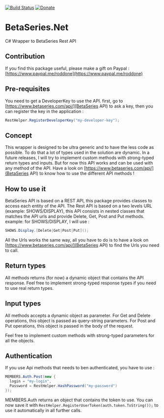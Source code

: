 [![Build Status](https://travis-ci.org/roddone/BetaSeries.Net.svg?branch=master)](https://travis-ci.org/roddone/BetaSeries.Net)
[![Donate](https://img.shields.io/badge/%24-donate-ff00ff.svg)](https://www.paypal.me/roddone)

# BetaSeries.Net
C# Wrapper to BetaSeries Rest API

## Contribution
If you find this package useful, please make a gift on Paypal : [https://www.paypal.me/roddone](https://www.paypal.me/roddone)

## Pre-requisites
You need to get a DeveloperKey to use the API. first, go to [https://www.betaseries.com/api/](BetaSeries API) to ask a key, then you can register the key in the application : 
```csharp 
RestHelper.RegisterDeveloperKey("my-developer-key");
```

## Concept
This wrapper is designed to be ultra generic and to have the less code as possible. To do that a lot of types used in the solution are dynamic.
In a future releases, I will try to implement custom methods with strong-typed return types and inputs. But for now this API works and can be used with any method of the API.
Have a look on [https://www.betaseries.com/api/](BetaSeries API) to know how to use the different API methods !

## How to use it
BetaSeries API is based on a REST API, this package provides classes to access each entity of the API.
The Rest API is based on a two levels URL (example: SHOWS/DISPLAY), this API consists in nested classes that matches the API urls and provide Delete, Get, Post and Put methods.
example: for SHOWS/DISPLAY, I will use :
```csharp 
SHOWS.Display.[Delete|Get|Post|Put]();
```

All the Urls works the same way, all you have to do is to have a look on [https://www.betaseries.com/api/](BetaSeries API) to find the Urls you need to call.

## Return types
All methods returns (for now) a dynamic object that contains the API response. Feel free to implement strong-typed response types if you need to use real return types.

## Input types
All methods accepts a dynamic object as parameter. 
For Get and Delete operations, this object is passed as query-string parameters.
For Post and Put operations, this object is passed in the body of the request.

Feel free to implement custom methods with strong-typed parameters for all the objects.

## Authentication
If you use Api methods that needs to ben authenticated, you have to use :
```csharp
MEMBERS.Auth.Post(new {
  login = "my-login", 
  Password = RestHelper.HashPassword("my-password")
});
```

MEMBERS.Auth returns an object that contains the token to use. You can now save it with `RestHelper.RegisterUserToken(auth.token.ToString());` to use it automatically in all further calls.
